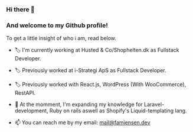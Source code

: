 ### Hi there 👋
### And welcome to my Github profile!

To get a little insight of who i am, read below.


- 🏷️ I'm currently working at Husted & Co/Shophelten.dk as Fullstack Developer.
- 🏷️ Previously worked at i-Strategi ApS as Fullstack Developer.
- 🏷️ Previously worked with React.js, WordPress (With WooCommerce), RestAPI.

- 🌱 At the momment, I'm expanding my knowledge for Laravel-development, Ruby on rails aswell as Shopify's Liquid-templating lang.
- 📫 You can reach me by my email: [mail@famjensen.dev](mailto:mail@famjensen.dev)

<!--
**TimmJensen/TimmJensen** is a ✨ _special_ ✨ repository because its `README.md` (this file) appears on your GitHub profile.

Here are some ideas to get you started:

- 🔭 I’m currently working on ...
- 🌱 I’m currently learning ...
- 👯 I’m looking to collaborate on ...
- 🤔 I’m looking for help with ...
- 💬 Ask me about ...
- 📫 How to reach me: ...
- 😄 Pronouns: ...
- ⚡ Fun fact: ...
-->
